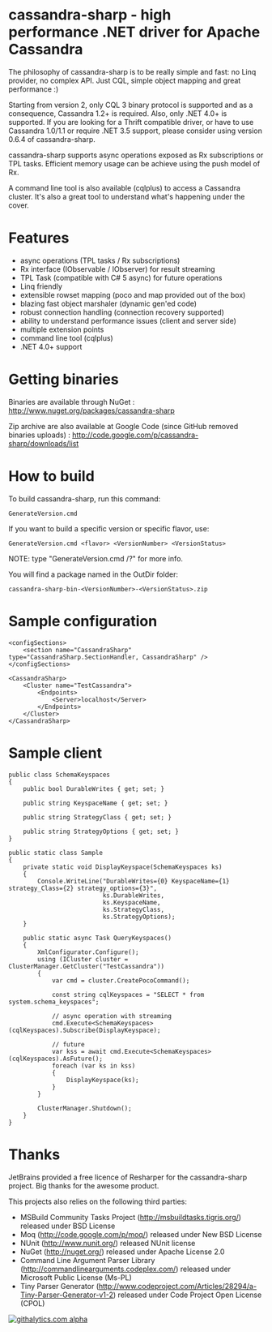 cassandra-sharp - high performance .NET driver for Apache Cassandra
===================================================================
The philosophy of cassandra-sharp is to be really simple and fast: no Linq provider, no complex API. Just CQL, simple object mapping and great performance :)

Starting from version 2, only CQL 3 binary protocol is supported and as a consequence, Cassandra 1.2+ is required. Also, only .NET 4.0+ is supported. If you are looking for a Thrift compatible driver, or have to use Cassandra 1.0/1.1 or require .NET 3.5 support, please consider using version 0.6.4 of cassandra-sharp.

cassandra-sharp supports async operations exposed as Rx subscriptions or TPL tasks. Efficient memory usage can be achieve using the push model of Rx.

A command line tool is also available (cqlplus) to access a Cassandra cluster. It's also a great tool to understand what's happening under the cover.

Features
========
* async operations (TPL tasks / Rx subscriptions)
* Rx interface (IObservable / IObserver) for result streaming
* TPL Task (compatible with C# 5 async) for future operations
* Linq friendly
* extensible rowset mapping (poco and map provided out of the box)
* blazing fast object marshaler (dynamic gen'ed code)
* robust connection handling (connection recovery supported)
* ability to understand performance issues (client and server side)
* multiple extension points
* command line tool (cqlplus)
* .NET 4.0+ support

Getting binaries
================
Binaries are available through NuGet : http://www.nuget.org/packages/cassandra-sharp

Zip archive are also available at Google Code (since GitHub removed binaries uploads) : http://code.google.com/p/cassandra-sharp/downloads/list

How to build
============
To build cassandra-sharp, run this command: 

	GenerateVersion.cmd

If you want to build a specific version or specific flavor, use:

	GenerateVersion.cmd <flavor> <VersionNumber> <VersionStatus>
	
NOTE: type "GenerateVersion.cmd /?" for more info.
  
You will find a package named in the OutDir folder:

	cassandra-sharp-bin-<VersionNumber>-<VersionStatus>.zip

Sample configuration
====================
	<configSections>
		<section name="CassandraSharp" type="CassandraSharp.SectionHandler, CassandraSharp" />
	</configSections>

	<CassandraSharp>
		<Cluster name="TestCassandra">
			<Endpoints>
				<Server>localhost</Server>
			</Endpoints>
		</Cluster>
	</CassandraSharp>

Sample client
=============
	public class SchemaKeyspaces
    {
        public bool DurableWrites { get; set; }

        public string KeyspaceName { get; set; }

        public string StrategyClass { get; set; }

        public string StrategyOptions { get; set; }
    }
	
    public static class Sample
    {
        private static void DisplayKeyspace(SchemaKeyspaces ks)
        {
            Console.WriteLine("DurableWrites={0} KeyspaceName={1} strategy_Class={2} strategy_options={3}",
                              ks.DurableWrites,
                              ks.KeyspaceName,
                              ks.StrategyClass,
                              ks.StrategyOptions);
        }
	
        public static async Task QueryKeyspaces()
        {
            XmlConfigurator.Configure();
            using (ICluster cluster = ClusterManager.GetCluster("TestCassandra"))
            {
                var cmd = cluster.CreatePocoCommand();

                const string cqlKeyspaces = "SELECT * from system.schema_keyspaces";

                // async operation with streaming
                cmd.Execute<SchemaKeyspaces>(cqlKeyspaces).Subscribe(DisplayKeyspace);

                // future
                var kss = await cmd.Execute<SchemaKeyspaces>(cqlKeyspaces).AsFuture();
                foreach (var ks in kss)
                {
                    DisplayKeyspace(ks);
                }
            }

            ClusterManager.Shutdown();
        }
	}

Thanks
======
JetBrains provided a free licence of Resharper for the cassandra-sharp project. Big thanks for the awesome product.

This projects also relies on the following third parties:
* MSBuild Community Tasks Project (http://msbuildtasks.tigris.org/) released under BSD License
* Moq (http://code.google.com/p/moq/) released under New BSD License
* NUnit (http://www.nunit.org/) released NUnit license
* NuGet (http://nuget.org/) released under Apache License 2.0
* Command Line Argument Parser Library (http://commandlinearguments.codeplex.com/) released under Microsoft Public License (Ms-PL)
* Tiny Parser Generator (http://www.codeproject.com/Articles/28294/a-Tiny-Parser-Generator-v1-2) released under Code Project Open License (CPOL)

[![githalytics.com alpha](https://cruel-carlota.pagodabox.com/8727d7a4294e4c1821f74094438ca26d "githalytics.com")](http://githalytics.com/pchalamet/cassandra-sharp)